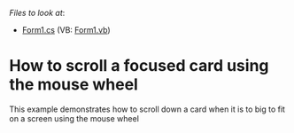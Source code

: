<!-- default file list -->
*Files to look at*:

* [Form1.cs](./CS/Form1.cs) (VB: [Form1.vb](./VB/Form1.vb))
<!-- default file list end -->
# How to scroll a focused card using the mouse wheel


<p>This example demonstrates how to scroll down a card when it is to big to fit on a screen using the mouse wheel</p>

<br/>


